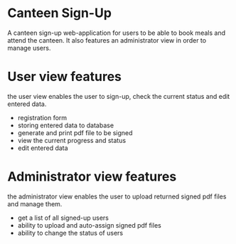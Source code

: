 # Canteen Sign-Up
A canteen sign-up web-application for users to be able to book meals and attend the canteen. It also features an administrator view in order to manage users.

# User view features
the user view enables the user to sign-up, check the current status and edit entered data.
* registration form
* storing entered data to database
* generate and print pdf file to be signed
* view the current progress and status
* edit entered data

# Administrator view features
the administrator view enables the user to upload returned signed pdf files and manage them.
* get a list of all signed-up users
* ability to upload and auto-assign signed pdf files
* ability to change the status of users
